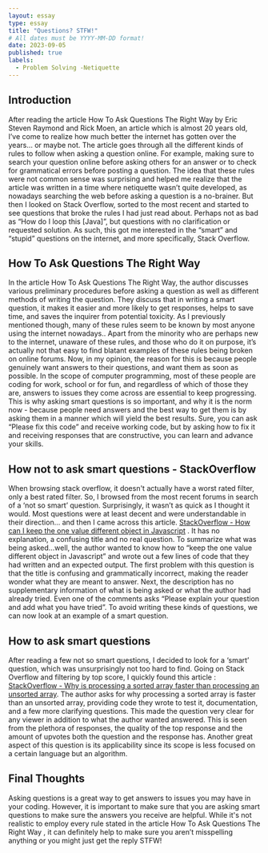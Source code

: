 ```yaml
---
layout: essay
type: essay
title: "Questions? STFW!"
# All dates must be YYYY-MM-DD format!
date: 2023-09-05
published: true
labels:
  - Problem Solving -Netiquette
---
```


## Introduction

After reading the article How To Ask Questions The Right Way by Eric Steven Raymond and Rick Moen, an article which is almost 20 years old, I’ve come to realize how much better the internet has gotten over the years… or maybe not. The article goes through all the different kinds of rules to follow when asking a question online. For example, making sure to search your question online before asking others for an answer or to check for grammatical errors before posting a question. The idea that these rules were not common sense was surprising and helped me realize that the article was written in a time where netiquette wasn’t quite developed, as nowadays searching the web before asking a question is a no-brainer. But then I looked on Stack Overflow, sorted to the most recent and started to see questions that broke the rules I had just read about. Perhaps not as bad as “How do I loop this [Java]”, but questions with no clarification or requested solution. As such, this got me interested in the “smart” and “stupid” questions on the internet, and more specifically, Stack Overflow.

## How To Ask Questions The Right Way 

In the article How To Ask Questions The Right Way, the author discusses various preliminary procedures before asking a question as well as different methods of writing the question. They discuss that in writing a smart question, it makes it easier and more likely to get responses, helps to save time, and saves the inquirer from potential toxicity. As I previously mentioned though, many of these rules seem to be known by most anyone using the internet nowadays.. Apart from the minority who are perhaps new to the internet, unaware of these rules, and those who do it on purpose, it’s actually not that easy to find blatant examples of these rules being broken on online forums. Now, in my opinion, the reason for this is because people genuinely want answers to their questions, and want them as soon as possible. In the scope of computer programming, most of these people are coding for work, school or for fun, and regardless of which of those they are, answers to issues they come across are essential to keep progressing. This is why asking smart questions is so important, and why it is the norm now - because people need answers and the best way to get them is by asking them in a manner which will yield the best results. Sure, you can ask “Please fix this code” and receive working code, but by asking how to fix it and receiving responses that are constructive, you can learn and advance your skills.
 
## How not to ask smart questions - StackOverflow

When browsing stack overflow, it doesn't actually have a worst rated filter, only a best rated filter. So, I browsed from the most recent forums in search of a ‘not so smart’ question. Surprisingly, it wasn’t as quick as I thought it would. Most questions were at least decent and were understandable in their direction… and then I came across this article. [StackOverflow - How can I keep the one value different object in Javascript](https://stackoverflow.com/questions/77048808/how-can-i-keep-the-one-value-different-object-in-javascript) . It has no explanation, a confusing title and no real question. To summarize what was being asked…well, the author wanted to know how to “keep the one value different object in Javascript” and wrote out a few lines of code that they had written and an expected output. The first problem with this question is that the title is confusing and grammatically incorrect, making the reader wonder what they are meant to answer. Next, the description has no supplementary information of what is being asked or what the author had already tried. Even one of the comments asks “Please explain your question and add what you have tried”. To avoid writing these kinds of questions, we can now look at an example of a smart question.

## How to ask smart questions

After reading a few not so smart questions, I decided to look for a ‘smart’ question, which was unsurprisingly not too hard to find. Going on Stack Overflow and filtering by top score, I quickly found this article : [StackOverflow - Why is processing a sorted array faster than processing an unsorted array](https://stackoverflow.com/questions/11227809/why-is-processing-a-sorted-array-faster-than-processing-an-unsorted-array). The author asks for why processing a sorted array is faster than an unsorted array, providing code they wrote to test it, documentation, and a few more clarifying questions. This made the question very clear for any viewer in addition to what the author wanted answered. This is seen from the plethora of responses, the quality of the top response and the amount of upvotes both the question and the response has. Another great aspect of this question is its applicability since its scope is less focused on a certain language but an algorithm.

## Final Thoughts
Asking questions is a great way to get answers to issues you may have in your coding. However, it is important to make sure that you are asking smart questions to make sure the answers you receive are helpful. While it's not realistic to employ every rule stated in the article 
How To Ask Questions The Right Way , it can definitely help to make sure you aren’t misspelling anything or you might just get the reply STFW!
